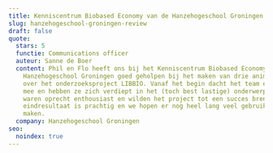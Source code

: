 ```yaml
---
title: Kenniscentrum Biobased Economy van de Hanzehogeschool Groningen
slug: hanzehogeschool-groningen-review
draft: false
quote:
  stars: 5
  functie: Communications officer
  auteur: Sanne de Boer
  content: Phil en Flo heeft ons bij het Kenniscentrum Biobased Economy van de
    Hanzehogeschool Groningen goed geholpen bij het maken van drie animaties
    over het onderzoeksproject LIBBIO. Vanaf het begin dacht het team erg goed
    mee en hebben ze zich verdiept in het (toch best lastige) onderwerp. Ze
    waren oprecht enthousiast en wilden het project tot een succes brengen. Het
    eindresultaat is prachtig en we hopen er nog heel lang veel gebruik van te
    maken.
  company: Hanzehogeschool Groningen
seo:
  noindex: true
---
```

